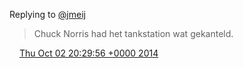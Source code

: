 Replying to [@jmeij](https://twitter.com/@jmeij/status/517704975150252033)

> Chuck Norris had het tankstation wat gekanteld\.

<img src="../../media/tweet.ico" width="12" /> [Thu Oct 02 20:29:56 +0000 2014](https://twitter.com/DromerDenker/status/517773497071071232)